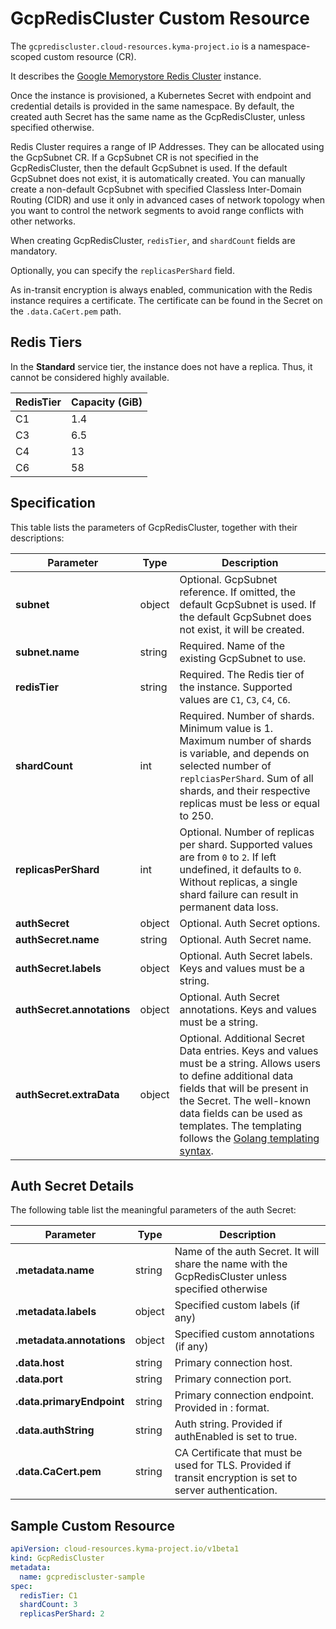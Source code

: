 # GcpRedisCluster Custom Resource

The `gcprediscluster.cloud-resources.kyma-project.io` is a namespace-scoped custom resource (CR).

It describes the [Google Memorystore Redis Cluster](https://cloud.google.com/memorystore/docs/cluster/memorystore-for-redis-cluster-overview) instance.

Once the instance is provisioned, a Kubernetes Secret with endpoint and credential details is provided in the same namespace.
By default, the created auth Secret has the same name as the GcpRedisCluster, unless specified otherwise.

Redis Cluster requires a range of IP Addresses. They can be allocated using the GcpSubnet CR.
If a GcpSubnet CR is not specified in the GcpRedisCluster, then the default GcpSubnet is used.
If the default GcpSubnet does not exist, it is automatically created.
You can manually create a non-default GcpSubnet with specified Classless Inter-Domain Routing (CIDR) and use it only in advanced cases of network topology when you want to control the network segments to avoid range conflicts with other networks.

When creating GcpRedisCluster, `redisTier`, and `shardCount` fields are mandatory.

Optionally, you can specify the `replicasPerShard` field.

As in-transit encryption is always enabled, communication with the Redis instance requires a certificate. The certificate can be found in the Secret on the `.data.CaCert.pem` path.


## Redis Tiers

In the **Standard** service tier, the instance does not have a replica. Thus, it cannot be considered highly available.

| RedisTier | Capacity (GiB) |
| --------- | -------------- |
| C1        | 1.4            |
| C3        | 6.5            |
| C4        | 13             |
| C6        | 58             |


## Specification

This table lists the parameters of GcpRedisCluster, together with their descriptions:

| Parameter                                         | Type   | Description                                                                                                                                                                                                 |
| --------------------------------------------------| ------ | ----------------------------------------------------------------------------------------------------------------------------------------------------------------------------------------------------------- |
| **subnet**                                        | object | Optional. GcpSubnet reference. If omitted, the default GcpSubnet is used. If the default GcpSubnet does not exist, it will be created.                                                                            |
| **subnet.name**                                   | string | Required. Name of the existing GcpSubnet to use.                                                                                                                                                              |
| **redisTier**                                     | string | Required. The Redis tier of the instance. Supported values are `C1`, `C3`, `C4`, `C6`.
| **shardCount**                                    | int    | Required. Number of shards. Minimum value is 1. Maximum number of shards is variable, and depends on selected number of `replciasPerShard`. Sum of all shards, and their respective replicas must be less or equal to 250.      |
| **replicasPerShard**                              | int    | Optional. Number of replicas per shard. Supported values are from `0` to `2`. If left undefined, it defaults to `0`. Without replicas, a single shard failure can result in permanent data loss.            |
| **authSecret**                                    | object | Optional. Auth Secret options.                                                                                                                                                                              |
| **authSecret.name**                               | string | Optional. Auth Secret name.                                                                                                                                                                                 |
| **authSecret.labels**                             | object | Optional. Auth Secret labels. Keys and values must be a string.                                                                                                                                             |
| **authSecret.annotations**                        | object | Optional. Auth Secret annotations. Keys and values must be a string.                                                                                                                                        |
| **authSecret.extraData**                          | object | Optional. Additional Secret Data entries. Keys and values must be a string. Allows users to define additional data fields that will be present in the Secret. The well-known data fields can be used as templates. The templating follows the [Golang templating syntax](https://pkg.go.dev/text/template). |

## Auth Secret Details

The following table list the meaningful parameters of the auth Secret:

| Parameter                   | Type   | Description                                                                                                 |
| --------------------------- | ------ | ----------------------------------------------------------------------------------------------------------- |
| **.metadata.name**          | string | Name of the auth Secret. It will share the name with the GcpRedisCluster unless specified otherwise        |
| **.metadata.labels**        | object | Specified custom labels (if any)                                                                            |
| **.metadata.annotations**   | object | Specified custom annotations (if any)                                                                       |
| **.data.host**              | string | Primary connection host.                                                                                    |
| **.data.port**              | string | Primary connection port.                                                                                    |
| **.data.primaryEndpoint**   | string | Primary connection endpoint. Provided in <host>:<port> format.                                              |
| **.data.authString**        | string | Auth string. Provided if authEnabled is set to true.                                                        |
| **.data.CaCert.pem**        | string | CA Certificate that must be used for TLS. Provided if transit encryption is set to server authentication.   |


## Sample Custom Resource

```yaml
apiVersion: cloud-resources.kyma-project.io/v1beta1
kind: GcpRedisCluster
metadata:
  name: gcprediscluster-sample
spec:
  redisTier: C1
  shardCount: 3
  replicasPerShard: 2
```
